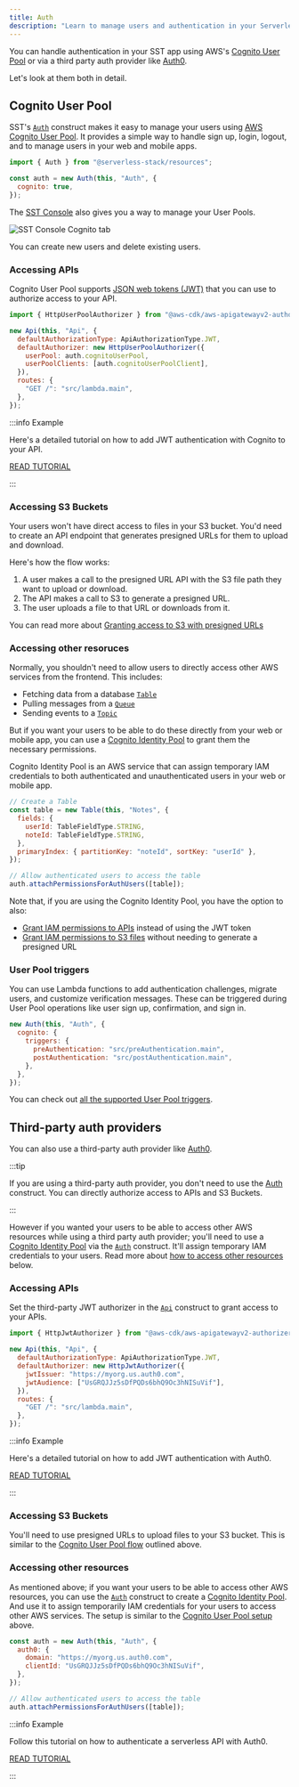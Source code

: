 ```yaml
---
title: Auth
description: "Learn to manage users and authentication in your Serverless Stack (SST) app."
---
```


You can handle authentication in your SST app using AWS's [Cognito User Pool](https://docs.aws.amazon.com/cognito/latest/developerguide/cognito-user-identity-pools.html) or via a third party auth provider like [Auth0](https://auth0.com/).

Let's look at them both in detail.

## Cognito User Pool

SST's [`Auth`](constructs/Auth.md) construct makes it easy to manage your users using [AWS Cognito User Pool](https://docs.aws.amazon.com/cognito/latest/developerguide/cognito-user-identity-pools.html). It provides a simple way to handle sign up, login, logout, and to manage users in your web and mobile apps.

```js
import { Auth } from "@serverless-stack/resources";

const auth = new Auth(this, "Auth", {
  cognito: true,
});
```

The [SST Console](console.md) also gives you a way to manage your User Pools.

![SST Console Cognito tab](/img/console/sst-console-cognito-tab.png)

You can create new users and delete existing users.

### Accessing APIs

Cognito User Pool supports [JSON web tokens (JWT)](https://en.wikipedia.org/wiki/JSON_Web_Token) that you can use to authorize access to your API.

```js
import { HttpUserPoolAuthorizer } from "@aws-cdk/aws-apigatewayv2-authorizers";

new Api(this, "Api", {
  defaultAuthorizationType: ApiAuthorizationType.JWT,
  defaultAuthorizer: new HttpUserPoolAuthorizer({
    userPool: auth.cognitoUserPool,
    userPoolClients: [auth.cognitoUserPoolClient],
  }),
  routes: {
    "GET /": "src/lambda.main",
  },
});
```

:::info Example

Here's a detailed tutorial on how to add JWT authentication with Cognito to your API.

[READ TUTORIAL](https://serverless-stack.com/examples/how-to-add-jwt-authorization-with-cognito-user-pool-to-a-serverless-api.html)

:::

### Accessing S3 Buckets

Your users won't have direct access to files in your S3 bucket. You'd need to create an API endpoint that generates presigned URLs for them to upload and download.

Here's how the flow works:

1. A user makes a call to the presigned URL API with the S3 file path they want to upload or download.
2. The API makes a call to S3 to generate a presigned URL.
3. The user uploads a file to that URL or downloads from it.

You can read more about [Granting access to S3 with presigned URLs](./storage#granting-access-with-presigned-url)

### Accessing other resoruces

Normally, you shouldn't need to allow users to directly access other AWS services from the frontend. This includes:

- Fetching data from a database [`Table`](constructs/Table.md)
- Pulling messages from a [`Queue`](constructs/Queue.md)
- Sending events to a [`Topic`](constructs/Topic.md)

But if you want your users to be able to do these directly from your web or mobile app, you can use a [Cognito Identity Pool](https://docs.aws.amazon.com/cognito/latest/developerguide/cognito-identity.html) to grant them the necessary permissions.

Cognito Identity Pool is an AWS service that can assign temporary IAM credentials to both authenticated and unauthenticated users in your web or mobile app.

```js
// Create a Table
const table = new Table(this, "Notes", {
  fields: {
    userId: TableFieldType.STRING,
    noteId: TableFieldType.STRING,
  },
  primaryIndex: { partitionKey: "noteId", sortKey: "userId" },
});

// Allow authenticated users to access the table
auth.attachPermissionsForAuthUsers([table]);
```

Note that, if you are using the Cognito Identity Pool, you have the option to also:

- [Grant IAM permissions to APIs](./api.md#cognito-identity-pool) instead of using the JWT token
- [Grant IAM permissions to S3 files](./storage.md#granting-access-with-cognito-identity-pool) without needing to generate a presigned URL

### User Pool triggers

You can use Lambda functions to add authentication challenges, migrate users, and customize verification messages. These can be triggered during User Pool operations like user sign up, confirmation, and sign in.

```js
new Auth(this, "Auth", {
  cognito: {
    triggers: {
      preAuthentication: "src/preAuthentication.main",
      postAuthentication: "src/postAuthentication.main",
    },
  },
});
```

You can check out [all the supported User Pool triggers](constructs/Auth.md#authuserpooltriggers).

## Third-party auth providers

You can also use a third-party auth provider like [Auth0](https://auth0.com).

:::tip

If you are using a third-party auth provider, you don't need to use the [Auth](constructs/Auth.md) construct. You can directly authorize access to APIs and S3 Buckets.

:::

However if you wanted your users to be able to access other AWS resources while using a third party auth provider; you'll need to use a [Cognito Identity Pool](https://en.wikipedia.org/wiki/JSON_Web_Token) via the [`Auth`](constructs/Auth.md) construct.  It'll assign temporary IAM credentials to your users. Read more about [how to access other resources](#accessing-other-resoruces-1) below.

### Accessing APIs

Set the third-party JWT authorizer in the [`Api`](constructs/Api.md) construct to grant access to your APIs.

```js
import { HttpJwtAuthorizer } from "@aws-cdk/aws-apigatewayv2-authorizers";

new Api(this, "Api", {
  defaultAuthorizationType: ApiAuthorizationType.JWT,
  defaultAuthorizer: new HttpJwtAuthorizer({
    jwtIssuer: "https://myorg.us.auth0.com",
    jwtAudience: ["UsGRQJJz5sDfPQDs6bhQ9Oc3hNISuVif"],
  }),
  routes: {
    "GET /": "src/lambda.main",
  },
});
```

:::info Example

Here's a detailed tutorial on how to add JWT authentication with Auth0.

[READ TUTORIAL](https://serverless-stack.com/examples/how-to-add-jwt-authorization-with-auth0-to-a-serverless-api.html)

:::

### Accessing S3 Buckets

You'll need to use presigned URLs to upload files to your S3 bucket. This is similar to the [Cognito User Pool flow](#accessing-s3-buckets) outlined above.

### Accessing other resources

As mentioned above; if you want your users to be able to access other AWS resources, you can use the [`Auth`](constructs/Auth.md) construct to create a [Cognito Identity Pool](https://docs.aws.amazon.com/cognito/latest/developerguide/cognito-identity.html). And use it to assign temporarily IAM credentials for your users to access other AWS services. The setup is similar to the [Cognito User Pool setup](#accessing-other-resoruces) above.

```js
const auth = new Auth(this, "Auth", {
  auth0: {
    domain: "https://myorg.us.auth0.com",
    clientId: "UsGRQJJz5sDfPQDs6bhQ9Oc3hNISuVif",
  },
});

// Allow authenticated users to access the table
auth.attachPermissionsForAuthUsers([table]);
```

:::info Example

Follow this tutorial on how to authenticate a serverless API with Auth0.

[READ TUTORIAL](https://serverless-stack.com/examples/how-to-add-auth0-authentication-to-a-serverless-api.html)

:::

